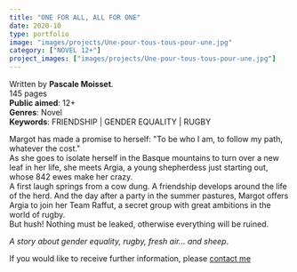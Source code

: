 ```yaml
---
title: "ONE FOR ALL, ALL FOR ONE"
date: 2020-10
type: portfolio
image: "images/projects/Une-pour-tous-tous-pour-une.jpg"
category: ["NOVEL 12+"]
project_images: ["images/projects/Une-pour-tous-tous-pour-une.jpg"]
---
```


Written by **Pascale Moisset**.   
145 pages   
**Public aimed**: 12+   
**Genres**: Novel      
**Keywords**: FRIENDSHIP | GENDER EQUALITY | RUGBY   


Margot has made a promise to herself: "To be who I am, to follow my path, whatever the cost."   
As she goes to isolate herself in the Basque mountains to turn over a new leaf in her life, she meets Argia, a young shepherdess just starting out, whose 842 ewes make her crazy.   
A first laugh springs from a cow dung. A friendship develops around the life of the herd. And the day after a party in the summer pastures, Margot offers Argia to join her Team Raffut, a secret group with great ambitions in the world of rugby.   
But hush! Nothing must be leaked, otherwise everything will be ruined.


*A story about gender equality, rugby, fresh air... and sheep*.





If you would like to receive further information, please [contact me](mailto:melanie.guillaumin.edition@gmail.com)

